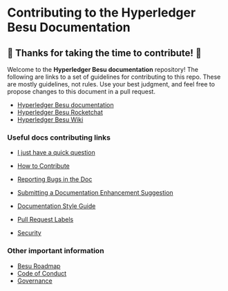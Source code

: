 # Contributing to the Hyperledger Besu Documentation
## :tada: Thanks for taking the time to contribute! :tada:


Welcome to the **Hyperledger Besu documentation** repository!  The following are links to a set of guidelines for contributing to this repo.
These are mostly guidelines, not rules. Use your best judgment, 
and feel free to propose changes to this document in a pull request.

* [Hyperledger Besu documentation](http://besu.hyperledger.org/)
* [Hyperledger Besu Rocketchat](https://chat.hyperledger.org/channel/besu)
* [Hyperledger Besu Wiki](https://wiki.hyperledger.org/display/BESU/Hyperledger+Besu)

### Useful docs contributing links

* [I just have a quick question](https://wiki.hyperledger.org/display/BESU/I+just+have+a+quick+question)
* [How to Contribute]
* [Reporting Bugs in the Doc](https://wiki.hyperledger.org/display/BESU/Reporting+Bugs+in+the+Doc)
* [Submitting a Documentation Enhancement Suggestion](https://wiki.hyperledger.org/display/BESU/Suggesting+Documentation+Enhancements)
* [Documentation Style Guide](https://wiki.hyperledger.org/display/BESU/Besu+Documentation+Style+Guide)
* [Pull Request Labels](https://wiki.hyperledger.org/display/BESU/Pull+Request+Labels)

* [Security](SECURITY.md)


### Other important information

* [Besu Roadmap](https://wiki.hyperledger.org/display/BESU/Roadmap)
* [Code of Conduct](https://wiki.hyperledger.org/display/BESU/Code-of-conduct)
* [Governance](https://wiki.hyperledger.org/display/BESU/Governance)

[How to Contribute]: https://wiki.hyperledger.org/display/BESU/How+to+Contribute
